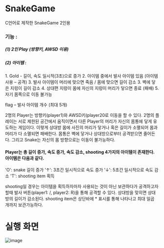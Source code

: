 # SnakeGame
C언어로 제작한 SnakeGame 2인용

<h3> 기능 : </h3>
 <h5>(1) 2인 Play (방향키, AWSD 이용)</h5>
 <h5>(2) 아이템 :</h5>
1. Gold - 길이, 속도 일시적(3초)으로 증가
2. 아이템 중에서 발사 아이템 있음 (아이템 사용 – 공격)
3. 발사 아이템이 머리에 맞으면 죽음 / 몸에 맞으면 길이 감소
3. 벽에 닿은 지렁이 길이 감소
4. 상대편 지렁이 몸에 자신의 지렁이 머리가 닿으면 종료 (패배)
5. 자기 몸쪽으로 이동 불가능

flag – 발사 아이템 개수 (최대 5개)

2명의 Player는 방향키(player1)와 AWSD키(player20로 이동을 할 수 있다. 2명의 플레이는 서로 제한된 공간에서 움직이면서 다른 Player의 머리가 자신의 몸통에 닿게 유도하는 게임이다. 이렇게 상대방 몸에 사진의 머리가 닿거나 혹은 길이가 소멸되어 몸과 머리가 다 소멸되면 패배한다. 몸통은 벽에 닿거나 상대방으로부터 공격받으면 줄어든다. 그리고 Snake는 자신의 몸 방향으로는 이동이 불가능하다.

<h4>
Player는 총 길이 증가, 속도 증가, 속도 감소, shooting 4가지의 아이템이 존재한다. 아이템은 다음과 같다.</h4>
'O': snake 길이 증가
'↑': 3초간 일시적으로 속도 증가
'↓': 5초간 일시적으로 속도 감소
'T': shooting item 획득

shooting일 경우는 아이템을 획득하자마자 사용되는 것이 아닌 보관하다가 공격하고자 할때 발사 버튼(player1: /, player2: R)을 통해 공격할 수 있다. 상대방을 맞히면 상대방의 길이가 감소된다. shooting item은 상단바에 * 표시를 통해 나타나고 최대 일곱 개까지 보관가능하다.

# 실행 화면

![image](https://user-images.githubusercontent.com/109158497/199796563-6ec40132-a3b6-410d-b9d6-ebbc39602af3.png)
